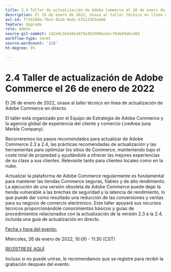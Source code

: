 ```yaml
---
title: 2.4 Taller de actualización de Adobe Commerce el 26 de enero de 2022
description: El 26 de enero de 2022, únase al taller técnico en línea de actualización de Adobe Commerce en directo.
exl-id: ff34188b-79e2-4b1b-9edc-b7b23363a4b8
feature: Upgrade
role: Admin
source-git-commit: 1d2e0c1b4a8e3d79a362500ee3ec7bde84a6ce0d
workflow-type: tm+mt
source-wordcount: '218'
ht-degree: 0%

---
```


# 2.4 Taller de actualización de Adobe Commerce el 26 de enero de 2022

El 26 de enero de 2022, únase al taller técnico en línea de actualización de Adobe Commerce en directo.

El taller está organizado por el Equipo de Estrategia de Adobe Commerce y la agencia global de experiencia del cliente y comercio LiveArea (una Merkle Company).

Recorreremos los pasos recomendados para actualizar de Adobe Commerce 2.3 a 2.4, las prácticas recomendadas de actualización y las herramientas para optimizar los sitios de Commerce, manteniendo bajo el coste total de propiedad y ayudándole a ofrecer las mejores experiencias de su clase a sus clientes. Relevante tanto para clientes locales como en la nube.

Actualizar la plataforma de Adobe Commerce regularmente es fundamental para mantener las tiendas Commerce seguras, fiables y de alto rendimiento. La ejecución de una versión obsoleta de Adobe Commerce puede dejar la tienda vulnerable a las brechas de seguridad y la latencia de rendimiento, lo que puede dar como resultado una reducción de las conversiones y ventas para su negocio de comercio electrónico. Este taller apoyará sus recursos técnicos proporcionándole conocimientos básicos y guías de procedimientos relacionados con la actualización de la versión 2.3 a la 2.4, incluida una guía de actualización en directo.

<u>Fecha y hora del evento:</u>

Miércoles, 26 de enero de 2022, 10:00 - 11:30 (CST)

[REGÍSTRESE AQUÍ](https://register.gotowebinar.com/register/6951278956217776911)

Incluso si no puede unirse, le recomendamos que se registre para recibir la grabación después del evento.
